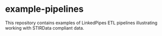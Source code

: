 # example-pipelines
This repository contains examples of LinkedPipes ETL pipelines illustrating working with STIRData compliant data.
